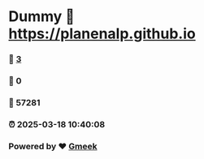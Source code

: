 # Dummy :link: https://planenalp.github.io 
### :page_facing_up: [3](https://planenalp.github.io/tag.html) 
### :speech_balloon: 0 
### :hibiscus: 57281 
### :alarm_clock: 2025-03-18 10:40:08 
### Powered by :heart: [Gmeek](https://github.com/Meekdai/Gmeek)
